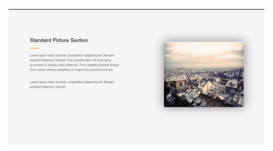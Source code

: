 ![Live Output](https://github.com/amrkhaled104/frontend-learning-journey/blob/main/NTI%202025/S3/page%206/output.png)
